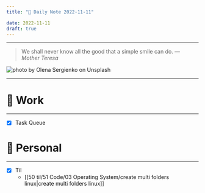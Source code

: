 ```yaml
---
title: "🌱 Daily Note 2022-11-11"

date: 2022-11-11
draft: true
---
```



---

> We shall never know all the good that a simple smile can do.
> — <cite>Mother Teresa</cite>

![photo by Olena Sergienko on Unsplash](https://images.unsplash.com/photo-1599940824399-b87987ceb72a?crop=entropy&cs=tinysrgb&fm=jpg&ixid=MnwzNjM5Nzd8MHwxfHJhbmRvbXx8fHx8fHx8fDE2NjgxMzYwMjA&ixlib=rb-4.0.3&q=80&w=500&h=500)

---


# 💼 Work
---
- [x] Task Queue


# 🌱 Personal
---
- [x] Til
	-  [[50 til/51 Code/03 Operating System/create multi folders linux|create multi folders linux]] 
